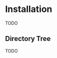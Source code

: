 
# Installation

TODO

## Directory Tree

TODO

<!--
TODO: Preview and open .drawio files
TODO: Open selected directory in new terminal (o)
TODO: Open current working directory in new terminal (Shift + o)
TODO: Open GUI application and swallow window (^x + o)
TODO: Preview for font files (otf, ttf, woff, woff2)
TODO: Markdown.md
FIXME: Color of /tmp dir is blue
-->

